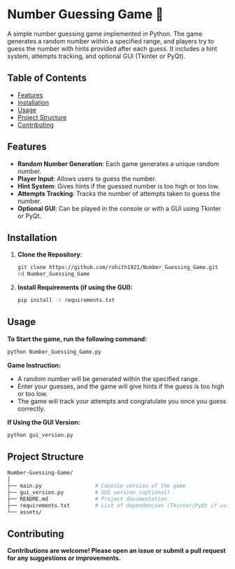 # Number Guessing Game 🎲           
A simple number guessing game implemented in Python. The game generates a random number within a specified range, and players try to guess the number with hints provided after each guess. It includes a hint system, attempts tracking, and optional GUI (Tkinter or PyQt).   

## Table of Contents  
- [Features](#features)
- [Installation](#installation)
- [Usage](#usage)
- [Project Structure](#project-structure)
- [Contributing](#contributing)

## Features
- **Random Number Generation**: Each game generates a unique random number.
- **Player Input**: Allows users to guess the number.
- **Hint System**: Gives hints if the guessed number is too high or too low.
- **Attempts Tracking**: Tracks the number of attempts taken to guess the number.
- **Optional GUI**: Can be played in the console or with a GUI using Tkinter or PyQt.

## Installation

1. **Clone the Repository**:
   ```bash
   git clone https://github.com/rohith1921/Number_Guessing_Game.git
   cd Number_Guessing_Game

2. **Install Requirements (if using the GUI):**
   ```bash
   pip install -r requirements.txt

## Usage

**To Start the game, run the following command:**
```bash
python Number_Guessing_Game.py
```
**Game Instruction:**
- A random number will be generated within the specified range.
- Enter your guesses, and the game will give hints if the guess is too high or too low.
- The game will track your attempts and congratulate you once you guess correctly.

**If Using the GUI Version:**
```bash
python gui_version.py
```

## Project Structure
```bash
Number-Guessing-Game/
│
├── main.py                 # Console version of the game
├── gui_version.py          # GUI version (optional)
├── README.md               # Project documentation
├── requirements.txt        # List of dependencies (Tkinter/PyQt if using GUI)
└── assets/
```

## Contributing

**Contributions are welcome! Please open an issue or submit a pull request for any suggestions or improvements.**


